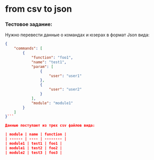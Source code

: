 # from csv to json

### Тестовое задание:

Нужно перевести данные о командах и юзерах в формат Json вида:

```JSON
{
    "commands": [
        {
            "function": "foo1", 
            "name": "test1", 
            "param": [
                {
                    "user": "user1"
                }, 
                {
                    "user": "user2"
                }
            ], 
            "module": "module1"
        }
    ]
}```

Данные поступают из трех csv файлов вида:

| module | name | function |
| ------ | ---- | -------- | 
| module1 | test1 | foo1 |
| module1 | test2 | foo2 |
| module2 | test3 | foo3 |